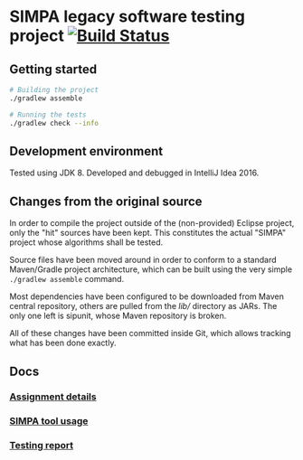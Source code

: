 # SIMPA legacy software testing project [![Build Status](https://travis-ci.org/Vince300/SIMPA.svg?branch=master)](https://travis-ci.org/Vince300/SIMPA)

## Getting started

```bash
# Building the project
./gradlew assemble

# Running the tests
./gradlew check --info
```

## Development environment

Tested using JDK 8. Developed and debugged in IntelliJ Idea 2016.

## Changes from the original source

In order to compile the project outside of the (non-provided) Eclipse project, only the "hit" sources have been kept.
This constitutes the actual "SIMPA" project whose algorithms shall be tested.

Source files have been moved around in order to conform to a standard Maven/Gradle project architecture, which can be
built using the very simple `./gradlew assemble` command.

Most dependencies have been configured to be downloaded from Maven central repository, others are pulled from the *lib/*
directory as JARs. The only one left is sipunit, whose Maven repository is broken.

All of these changes have been committed inside Git, which allows tracking what has been done exactly.

## Docs

### [Assignment details](docs/ASSIGNMENT.md)

### [SIMPA tool usage](docs/SIMPA_USAGE.md)

### [Testing report](docs/TESTING_REPORT.md)
